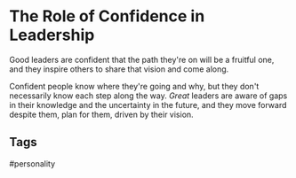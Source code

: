 # The Role of Confidence in Leadership

Good leaders are confident that the path they're on will be a fruitful one, and they inspire others to share that vision and come along.  

Confident people know where they're going and why, but they don't necessarily know each step along the way. *Great* leaders are aware of gaps in their knowledge and the uncertainty in the future, and they move forward despite them, plan for them, driven by their vision.  

## Tags
#personality
